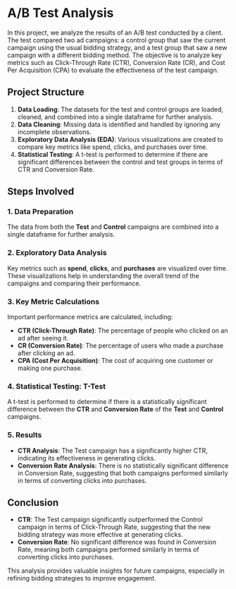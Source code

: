 # A/B Test Analysis

In this project, we analyze the results of an A/B test conducted by a client. The test compared two ad campaigns: a control group that saw the current campaign using the usual bidding strategy, and a test group that saw a new campaign with a different bidding method. The objective is to analyze key metrics such as Click-Through Rate (CTR), Conversion Rate (CR), and Cost Per Acquisition (CPA) to evaluate the effectiveness of the test campaign.

## Project Structure

1. **Data Loading**: The datasets for the test and control groups are loaded, cleaned, and combined into a single dataframe for further analysis.
2. **Data Cleaning**: Missing data is identified and handled by ignoring any incomplete observations.
3. **Exploratory Data Analysis (EDA)**: Various visualizations are created to compare key metrics like spend, clicks, and purchases over time.
4. **Statistical Testing**: A t-test is performed to determine if there are significant differences between the control and test groups in terms of CTR and Conversion Rate.

## Steps Involved

### 1. Data Preparation
The data from both the **Test** and **Control** campaigns are combined into a single dataframe for further analysis.

### 2. Exploratory Data Analysis
Key metrics such as **spend**, **clicks**, and **purchases** are visualized over time. These visualizations help in understanding the overall trend of the campaigns and comparing their performance.

### 3. Key Metric Calculations
Important performance metrics are calculated, including:
- **CTR (Click-Through Rate)**: The percentage of people who clicked on an ad after seeing it.
- **CR (Conversion Rate)**: The percentage of users who made a purchase after clicking an ad.
- **CPA (Cost Per Acquisition)**: The cost of acquiring one customer or making one purchase.

### 4. Statistical Testing: T-Test
A t-test is performed to determine if there is a statistically significant difference between the **CTR** and **Conversion Rate** of the **Test** and **Control** campaigns.

### 5. Results
- **CTR Analysis**: The Test campaign has a significantly higher CTR, indicating its effectiveness in generating clicks.
- **Conversion Rate Analysis**: There is no statistically significant difference in Conversion Rate, suggesting that both campaigns performed similarly in terms of converting clicks into purchases.

## Conclusion

- **CTR**: The Test campaign significantly outperformed the Control campaign in terms of Click-Through Rate, suggesting that the new bidding strategy was more effective at generating clicks.
- **Conversion Rate**: No significant difference was found in Conversion Rate, meaning both campaigns performed similarly in terms of converting clicks into purchases. 

This analysis provides valuable insights for future campaigns, especially in refining bidding strategies to improve engagement.
